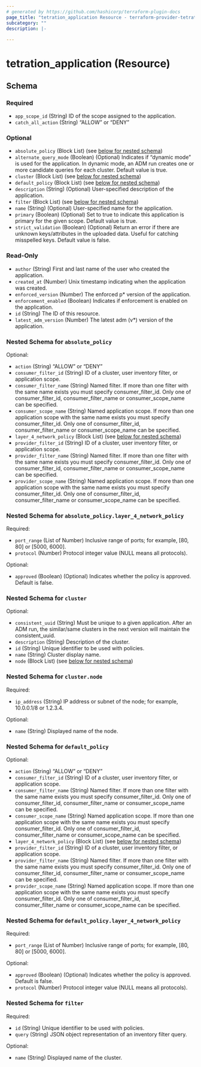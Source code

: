 ```yaml
---
# generated by https://github.com/hashicorp/terraform-plugin-docs
page_title: "tetration_application Resource - terraform-provider-tetration"
subcategory: ""
description: |-
  
---
```


# tetration_application (Resource)





<!-- schema generated by tfplugindocs -->
## Schema

### Required

- `app_scope_id` (String) ID of the scope assigned to the application.
- `catch_all_action` (String) “ALLOW” or “DENY”

### Optional

- `absolute_policy` (Block List) (see [below for nested schema](#nestedblock--absolute_policy))
- `alternate_query_mode` (Boolean) (Optional) Indicates if “dynamic mode” is used for the application. In dynamic mode, an ADM run creates one or more candidate queries for each cluster. Default value is true.
- `cluster` (Block List) (see [below for nested schema](#nestedblock--cluster))
- `default_policy` (Block List) (see [below for nested schema](#nestedblock--default_policy))
- `description` (String) (Optional) User-specified description of the application.
- `filter` (Block List) (see [below for nested schema](#nestedblock--filter))
- `name` (String) (Optional) User-specified name for the application.
- `primary` (Boolean) (Optional) Set to true to indicate this application is primary for the given scope. Default value is true.
- `strict_validation` (Boolean) (Optional) Return an error if there are unknown keys/attributes in the uploaded data. Useful for catching misspelled keys. Default value is false.

### Read-Only

- `author` (String) First and last name of the user who created the application.
- `created_at` (Number) Unix timestamp indicating when the application was created.
- `enforced_version` (Number) The enforced p* version of the application.
- `enforcement_enabled` (Boolean) Indicates if enforcement is enabled on the application.
- `id` (String) The ID of this resource.
- `latest_adm_version` (Number) The latest adm (v*) version of the application.

<a id="nestedblock--absolute_policy"></a>
### Nested Schema for `absolute_policy`

Optional:

- `action` (String) “ALLOW” or “DENY”
- `consumer_filter_id` (String) ID of a cluster, user inventory filter, or application scope.
- `consumer_filter_name` (String) Named filter. If more than one filter with the same name exists you must specify consumer_filter_id. Only one of consumer_filter_id, consumer_filter_name or consumer_scope_name can be specified.
- `consumer_scope_name` (String) Named application scope. If more than one application scope with the same name exists you must specify consumer_filter_id. Only one of consumer_filter_id, consumer_filter_name or consumer_scope_name can be specified.
- `layer_4_network_policy` (Block List) (see [below for nested schema](#nestedblock--absolute_policy--layer_4_network_policy))
- `provider_filter_id` (String) ID of a cluster, user inventory filter, or application scope.
- `provider_filter_name` (String) Named filter. If more than one filter with the same name exists you must specify consumer_filter_id. Only one of consumer_filter_id, consumer_filter_name or consumer_scope_name can be specified.
- `provider_scope_name` (String) Named application scope. If more than one application scope with the same name exists you must specify consumer_filter_id. Only one of consumer_filter_id, consumer_filter_name or consumer_scope_name can be specified.

<a id="nestedblock--absolute_policy--layer_4_network_policy"></a>
### Nested Schema for `absolute_policy.layer_4_network_policy`

Required:

- `port_range` (List of Number) Inclusive range of ports; for example, [80, 80] or [5000, 6000].
- `protocol` (Number) Protocol integer value (NULL means all protocols).

Optional:

- `approved` (Boolean) (Optional) Indicates whether the policy is approved. Default is false.



<a id="nestedblock--cluster"></a>
### Nested Schema for `cluster`

Optional:

- `consistent_uuid` (String) Must be unique to a given application. After an ADM run, the similar/same clusters in the next version will maintain the consistent_uuid.
- `description` (String) Description of the cluster.
- `id` (String) Unique identifier to be used with policies.
- `name` (String) Cluster display name.
- `node` (Block List) (see [below for nested schema](#nestedblock--cluster--node))

<a id="nestedblock--cluster--node"></a>
### Nested Schema for `cluster.node`

Required:

- `ip_address` (String) IP address or subnet of the node; for example, 10.0.0.1/8 or 1.2.3.4.

Optional:

- `name` (String) Displayed name of the node.



<a id="nestedblock--default_policy"></a>
### Nested Schema for `default_policy`

Optional:

- `action` (String) “ALLOW” or “DENY”
- `consumer_filter_id` (String) ID of a cluster, user inventory filter, or application scope.
- `consumer_filter_name` (String) Named filter. If more than one filter with the same name exists you must specify consumer_filter_id. Only one of consumer_filter_id, consumer_filter_name or consumer_scope_name can be specified.
- `consumer_scope_name` (String) Named application scope. If more than one application scope with the same name exists you must specify consumer_filter_id. Only one of consumer_filter_id, consumer_filter_name or consumer_scope_name can be specified.
- `layer_4_network_policy` (Block List) (see [below for nested schema](#nestedblock--default_policy--layer_4_network_policy))
- `provider_filter_id` (String) ID of a cluster, user inventory filter, or application scope.
- `provider_filter_name` (String) Named filter. If more than one filter with the same name exists you must specify consumer_filter_id. Only one of consumer_filter_id, consumer_filter_name or consumer_scope_name can be specified.
- `provider_scope_name` (String) Named application scope. If more than one application scope with the same name exists you must specify consumer_filter_id. Only one of consumer_filter_id, consumer_filter_name or consumer_scope_name can be specified.

<a id="nestedblock--default_policy--layer_4_network_policy"></a>
### Nested Schema for `default_policy.layer_4_network_policy`

Required:

- `port_range` (List of Number) Inclusive range of ports; for example, [80, 80] or [5000, 6000].

Optional:

- `approved` (Boolean) (Optional) Indicates whether the policy is approved. Default is false.
- `protocol` (Number) Protocol integer value (NULL means all protocols).



<a id="nestedblock--filter"></a>
### Nested Schema for `filter`

Required:

- `id` (String) Unique identifier to be used with policies.
- `query` (String) JSON object representation of an inventory filter query.

Optional:

- `name` (String) Displayed name of the cluster.


